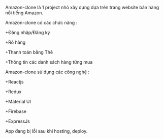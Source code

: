 Amazon-clone là 1 project nhỏ xây dựng dựa trên trang website bán hàng nổi tiếng Amazon.

Amazon-clone có các chức năng :

  +Đăng nhập/Đăng ký

  +Rỏ hàng

  +Thanh toán bằng Thẻ 

  +Thông tin các danh sách hàng từng mua

Amazon-clone sử dụng các công nghệ :

  +Reactjs

  +Redux

  +Material UI

  +Firebase

  +ExpressJs

App đang bị lỗi sau khi hosting, deploy.
